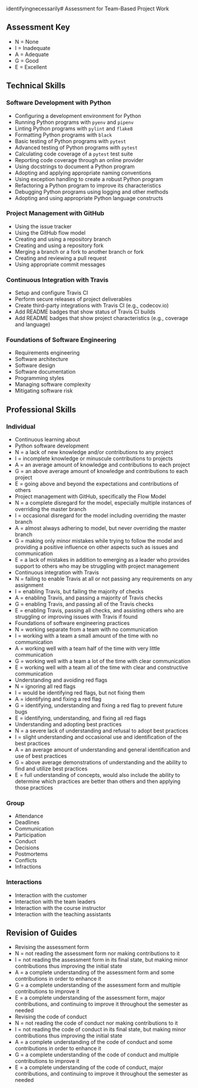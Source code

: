 identifyingnecessarily# Assessment for Team-Based Project Work

## Assessment Key

* N = None
* I = Inadequate
* A = Adequate
* G = Good
* E = Excellent

## Technical Skills

### Software Development with Python

* Configuring a development environment for Python
* Running Python programs with `pyenv` and `pipenv`
* Linting Python programs with `pylint` and `flake8`
* Formatting Python programs with `black`
* Basic testing of Python programs with `pytest`
* Advanced testing of Python programs with `pytest`
* Calculating code coverage of a `pytest` test suite
* Reporting code coverage through an online provider
* Using docstrings to document a Python program
* Adopting and applying appropriate naming conventions
* Using exception handling to create a robust Python program
* Refactoring a Python program to improve its characteristics
* Debugging Python programs using logging and other methods
* Adopting and using appropriate Python language constructs

### Project Management with GitHub

* Using the issue tracker
* Using the GitHub flow model
* Creating and using a repository branch
* Creating and using a repository fork
* Merging a branch or a fork to another branch or fork
* Creating and reviewing a pull request
* Using appropriate commit messages

### Continuous Integration with Travis

* Setup and configure Travis CI
* Perform secure releases of project deliverables
* Create third-party integrations with Travis CI (e.g., codecov.io)
* Add README badges that show status of Travis CI builds
* Add README badges that show project characteristics (e.g., coverage and
 language)

### Foundations of Software Engineering

* Requirements engineering
* Software architecture
* Software design
* Software documentation
* Programming styles
* Managing software complexity
* Mitigating software risk

## Professional Skills

### Individual

* Continuous learning about
 * Python software development
  * N = a lack of new knowledge and/or contributions to any project
  * I = incomplete knowledge or minuscule contributions to projects
  * A = an average amount of knowledge and contributions to each project
  * G = an above average amount of knowledge and contributions to each project
  * E = going above and beyond the expectations and contributions of others
 * Project management with GitHub, specifically the Flow Model
  * N = a complete disregard for the model, especially multiple instances of overriding the master branch
  * I = occasional disregard for the model including overriding the master branch
  * A = almost always adhering to model, but never overriding the master branch
  * G = making only minor mistakes while trying to follow the model and providing a positive influence on other aspects such as issues and communication
  * E = a lack of mistakes in addition to emerging as a leader who provides support to others who may be struggling with project management
 * Continuous integration with Travis
  * N = failing to enable Travis at all or not passing any requirements on any assignment
  * I = enabling Travis, but failing the majority of checks
  * A = enabling Travis, and passing a majority of Travis checks
  * G = enabling Travis, and passing all of the Travis checks
  * E = enabling Travis, passing all checks, and assisting others who are struggling or improving issues with Travis if found
 * Foundations of software engineering practices
  * N = working separate from a team with no communication
  * I = working with a team a small amount of the time with no communication
  * A = working well with a team half of the time with very little communication
  * G = working well with a team a lot of the time with clear communication
  * E = working well with a team all of the time with clear and constructive communication
* Understanding and avoiding red flags
 * N = ignoring all red flags
 * I = would be identifying red flags, but not fixing them
 * A = identifying and fixing a red flag
 * G = identifying, understanding and fixing a red flag to prevent future bugs
 * E = identifying, understanding, and fixing all red flags
* Understanding and adopting best practices
 * N = a severe lack of understanding and refusal to adopt best practices
 * I = slight understanding and occasional use and identification of the best practices
 * A = an average amount of understanding and general identification and use of best practices
 * G = above average demonstrations of understanding and the ability to find and utilize best practices
 * E = full understanding of concepts, would also include the ability to determine which practices are better than others and then applying those practices

### Group

* Attendance
* Deadlines
* Communication
* Participation
* Conduct
* Decisions
* Postmortems
* Conflicts
* Infractions

### Interactions

* Interaction with the customer
* Interaction with the team leaders
* Interaction with the course instructor
* Interaction with the teaching assistants

## Revision of Guides
* Revising the assessment form
 * N = not reading the assessment form nor making contributions to it
 * I = not reading the assessment form in its final state, but making minor contributions thus improving the initial state
 * A = a complete understanding of the assessment form and some contributions in order to enhance it
 * G = a complete understanding of the assessment form and multiple contributions to improve it
 * E = a complete understanding of the assessment form, major contributions, and continuing to improve it throughout the semester as needed
* Revising the code of conduct
 * N = not reading the code of conduct nor making contributions to it
 * I = not reading the code of conduct in its final state, but making minor contributions thus improving the initial state
 * A = a complete understanding of the code of conduct and some contributions in order to enhance it
 * G = a complete understanding of the code of conduct and multiple contributions to improve it
 * E = a complete understanding of the code of conduct, major contributions, and continuing to improve it throughout the semester as needed
